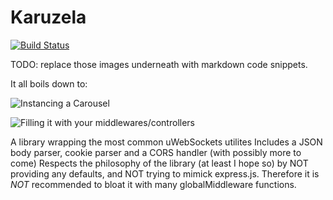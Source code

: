  # Karuzela

[![Build Status](https://travis-ci.org/anteeek/karuzela.svg?branch=master)](https://travis-ci.org/anteeek/karuzela)

TODO: replace those images underneath with markdown code snippets.



 It all boils down to:

 ![Instancing a Carousel](https://i.ibb.co/LPSd7Np/carbon.png "Instancing a carousel")

 ![Filling it with your middlewares/controllers](https://i.ibb.co/ZLz6m6x/carbon-1.png "Filling it with your middlewares/controllers")

A library wrapping the most common uWebSockets utilites
Includes a JSON body parser, cookie parser and a CORS handler (with possibly more to come)
Respects the philosophy of the library (at least I hope so) by NOT providing any defaults, and NOT trying to mimick express.js. Therefore it is *NOT* recommended to bloat it with many globalMiddleware functions. 